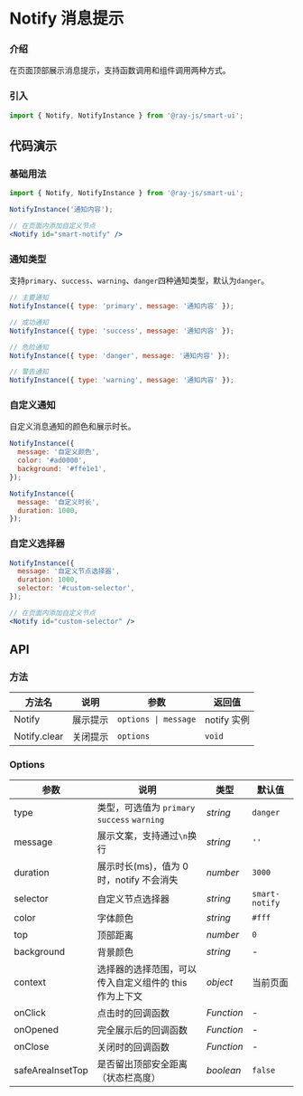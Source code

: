 <!-- ---
category: 反馈
--- -->


# Notify 消息提示

### 介绍

在页面顶部展示消息提示，支持函数调用和组件调用两种方式。

### 引入

```jsx
import { Notify, NotifyInstance } from '@ray-js/smart-ui';
```

## 代码演示

### 基础用法

```js
import { Notify, NotifyInstance } from '@ray-js/smart-ui';

NotifyInstance('通知内容');
```

```jsx
// 在页面内添加自定义节点
<Notify id="smart-notify" />
```

### 通知类型

支持`primary`、`success`、`warning`、`danger`四种通知类型，默认为`danger`。

```js
// 主要通知
NotifyInstance({ type: 'primary', message: '通知内容' });

// 成功通知
NotifyInstance({ type: 'success', message: '通知内容' });

// 危险通知
NotifyInstance({ type: 'danger', message: '通知内容' });

// 警告通知
NotifyInstance({ type: 'warning', message: '通知内容' });
```

### 自定义通知

自定义消息通知的颜色和展示时长。

```js
NotifyInstance({
  message: '自定义颜色',
  color: '#ad0000',
  background: '#ffe1e1',
});

NotifyInstance({
  message: '自定义时长',
  duration: 1000,
});
```

### 自定义选择器

```js
NotifyInstance({
  message: '自定义节点选择器',
  duration: 1000,
  selector: '#custom-selector',
});
```

```jsx
// 在页面内添加自定义节点
<Notify id="custom-selector" />
```

## API

### 方法

| 方法名       | 说明     | 参数                 | 返回值      |
| ------------ | -------- | -------------------- | ----------- |
| Notify       | 展示提示 | `options \| message` | notify 实例 |
| Notify.clear | 关闭提示 | `options`            | `void`      |

### Options

| 参数 | 说明 | 类型 | 默认值 |
| --- | --- | --- | --- |
| type | 类型，可选值为 `primary` `success` `warning` | _string_ | `danger` |
| message | 展示文案，支持通过`\n`换行 | _string_ | `''` |
| duration | 展示时长(ms)，值为 0 时，notify 不会消失 | _number_ | `3000` |
| selector | 自定义节点选择器 | _string_ | `smart-notify` |
| color | 字体颜色 | _string_ | `#fff` |
| top | 顶部距离 | _number_ | `0` |
| background | 背景颜色 | _string_ | - |
| context | 选择器的选择范围，可以传入自定义组件的 this 作为上下文 | _object_ | 当前页面 |
| onClick | 点击时的回调函数 | _Function_ | - |
| onOpened | 完全展示后的回调函数 | _Function_ | - |
| onClose | 关闭时的回调函数 | _Function_ | - |
| safeAreaInsetTop | 是否留出顶部安全距离（状态栏高度） | _boolean_ | `false` |
